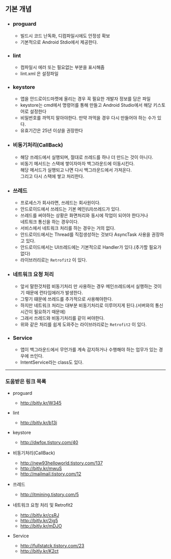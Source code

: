 ## 기본 개념
- ### proguard
    - 빌드시 코드 난독화, 디컴파일시에도 안정성 확보
    - 기본적으로 Android Stdio에서 제공한다.

- ### lint
    - 컴파일시 에러 또는 필요없는 부분을 표시해줌
    - lint.xml 은 설정파일

- ### keystore
    - 앱을 안드로이드마켓에 올리는 경우 꼭 필요한 개발자 정보를 담은 파일
    - keystore는 cmd에서 명령어를 통해 만들고 Android Studio에서 해당 키스토어로 설정한다
    - 비밀번호를 까먹지 말아야한다. 만약 까먹을 경우 다시 만들어야 하는 수가 있다.
    - 유효기간은 25년 이상을 권장한다

- ### 비동기처리(CallBack)
    - 해당 쓰레드에서 실행되며, 절대로 쓰레드를 하나 더 만드는 것이 아니다.
    - 비동기 메서드는 스택에 쌓이자마자 백그라운드에 이동시킨다.  
      해당 메서드가 실행되고 나면 다시 백그라운드에서 가져온다.  
      그리고 다시 스택에 쌓고 처리한다.

- ### 쓰레드
    - 프로세스가 회사라면, 쓰레드는 회사원이다.
    - 안드로이드에서 쓰레드는 기본 메인(UI)쓰레드가 있다.
    - 쓰레드를 써야하는 상황은 화면처리와 동시에 작업이 되어야 한다거나  
      네트워크 통신을 하는 경우이다.
    - 서비스에서 네트워크 처리를 하는 경우는 거의 없다.
    - 안드로이드에서는 Thread를 직접생성하는 것보다 AsyncTask 사용을 권장하고 있다.
    - 안드로이드에서는 UI쓰레드에는 기본적으로 Handler가 있다.(추가할 필요가 없다)
    - 라이브러리로는 `Retrofit2` 이 있다.

- ### 네트워크 요청 처리
    - 앞서 말한것처럼 비동기처리 만 사용하는 경우 메인쓰레드에서 실행하는 것이기 때문에 런타임에러가 발생한다.
    - 그렇기 떄문에 쓰레드를 추가적으로 사용해야한다.
    - 하지만 네트워크 처리는 대부분 비동기처리로 이루어지게 된다.(서버와의 통신시간이 필요하기 때문에)
    - 그래서 쓰레드와 비동기처리를 같이 써야한다.
    - 위와 같은 처리를 쉽게 도와주는 라이브러리로는 `Retrofit2` 이 있다.

- ### Service
    - 앱이 백그라운드에서 무언가를 계속 감지하거나 수행해야 하는 업무가 있는 경우에 쓰인다.
    - IntentService라는 class도 있다.

---
### 도움받은 링크 목록
- proguard
    - <http://bitly.kr/W345>

- lint
    - <http://bitly.kr/b13i>

- keystore
    - <http://dwfox.tistory.com/40>

- 비동기처리(CallBack)
    - <http://new93helloworld.tistory.com/137>
    - <http://bitly.kr/mwuS>
    - <http://mailmail.tistory.com/12>

- 쓰레드
    - <http://itmining.tistory.com/5>

- 네트워크 요청 처리 및 Retrofit2
    - <http://bitly.kr/csRJ>
    - <http://bitly.kr/2jg5>
    - <http://bitly.kr/mDJO>

- Service
    - <http://fullstatck.tistory.com/23>
    - <http://bitly.kr/K2ct>
